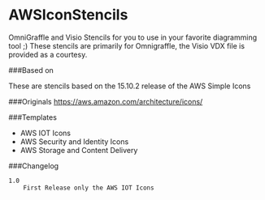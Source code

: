 # AWSIconStencils
OmniGraffle and Visio Stencils for you to use in your favorite diagramming tool ;) These stencils are primarily for Omnigraffle, the Visio VDX file is provided as a courtesy.

###Based on 

  These are stencils based on the 15.10.2 release of the AWS Simple Icons
  
###Originals
https://aws.amazon.com/architecture/icons/

###Templates

- AWS IOT Icons
- AWS Security and Identity Icons
- AWS Storage and Content Delivery

###Changelog

    1.0
        First Release only the AWS IOT Icons